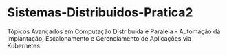 # Sistemas-Distribuidos-Pratica2
Tópicos Avançados em Computação Distribuída e Paralela - Automação da Implantação, Escalonamento e Gerenciamento de Aplicações via Kubernetes
